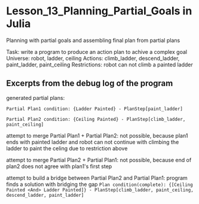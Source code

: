 # Lesson_13_Planning_Partial_Goals in Julia
Planning with partial goals and assembling final plan from partial plans

Task: write a program to produce an action plan to achive a complex goal
Universe: robot, ladder, ceiling
Actions: climb_ladder, descend_ladder, paint_ladder, paint_ceiling
Restrictions: robot can not climb a painted ladder

## Excerpts from the debug log of the program
generated partial plans:

`Partial Plan1 condition: {Ladder Painted} - PlanStep[paint_ladder]`

`Partial Plan2 condition: {Ceiling Painted} - PlanStep[climb_ladder, paint_ceiling]`

attempt to merge Partial Plan1 + Partial Plan2: not possible, because plan1 ends with painted ladder and robot can not continue with climbing the ladder to paint the celing due to restriction above

attempt to merge Partial Plan2 + Partial Plan1: not possible, because end of plan2 does not agree with plan1's first step

attempt to build a bridge between Partial Plan2 and Partial Plan1: program finds a solution with bridging the gap
`Plan condition(complete): {[Ceiling Painted <And> Ladder Painted]} - PlanStep[climb_ladder, paint_ceiling, descend_ladder, paint_ladder]`

